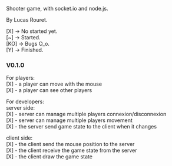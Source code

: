 Shooter game, with socket.io and node.js.

By Lucas Rouret.

[X] -> No started yet.<br>
[~] -> Started.<br>
[KO] -> Bugs O_o.<br>
[Y] -> Finished.<br>

### V0.1.0

For players:<br>
[X] - a player can move with the mouse<br>
[X] - a player can see other players<br>

For developers:<br>
server side:<br>
[X] - server can manage multiple players connexion/disconnexion <br>
[X] - server can manage multiple players movement<br>
[X] - the server send game state to the client when it changes <br>

client side:<br>
[X] - the client send the mouse position to the server<br>
[X] - the client receive the game state from the server<br>
[X] - the client draw the game state<br>

